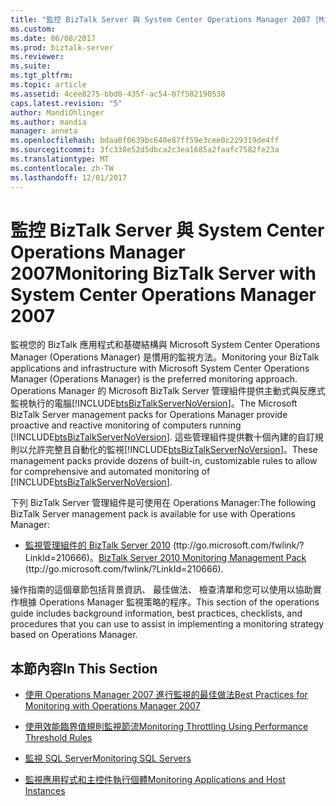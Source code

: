 ```yaml
---
title: "監控 BizTalk Server 與 System Center Operations Manager 2007 |Microsoft 文件"
ms.custom: 
ms.date: 06/08/2017
ms.prod: biztalk-server
ms.reviewer: 
ms.suite: 
ms.tgt_pltfrm: 
ms.topic: article
ms.assetid: 4cee8275-bbd0-435f-ac54-07f582190538
caps.latest.revision: "5"
author: MandiOhlinger
ms.author: mandia
manager: anneta
ms.openlocfilehash: bdaa0f0639bc640e87ff59e3cee0c229319de4ff
ms.sourcegitcommit: 3fc338e52d5dbca2c3ea1685a2faafc7582fe23a
ms.translationtype: MT
ms.contentlocale: zh-TW
ms.lasthandoff: 12/01/2017
---
```

# <a name="monitoring-biztalk-server-with-system-center-operations-manager-2007"></a><span data-ttu-id="1d3fe-102">監控 BizTalk Server 與 System Center Operations Manager 2007</span><span class="sxs-lookup"><span data-stu-id="1d3fe-102">Monitoring BizTalk Server with System Center Operations Manager 2007</span></span>
<span data-ttu-id="1d3fe-103">監視您的 BizTalk 應用程式和基礎結構與 Microsoft System Center Operations Manager (Operations Manager) 是慣用的監視方法。</span><span class="sxs-lookup"><span data-stu-id="1d3fe-103">Monitoring your BizTalk applications and infrastructure with Microsoft System Center Operations Manager (Operations Manager) is the preferred monitoring approach.</span></span> <span data-ttu-id="1d3fe-104">Operations Manager 的 Microsoft BizTalk Server 管理組件提供主動式與反應式監視執行的電腦[!INCLUDE[btsBizTalkServerNoVersion](../includes/btsbiztalkservernoversion-md.md)]。</span><span class="sxs-lookup"><span data-stu-id="1d3fe-104">The Microsoft BizTalk Server management packs for Operations Manager provide proactive and reactive monitoring of computers running [!INCLUDE[btsBizTalkServerNoVersion](../includes/btsbiztalkservernoversion-md.md)].</span></span> <span data-ttu-id="1d3fe-105">這些管理組件提供數十個內建的自訂規則以允許完整且自動化的監視[!INCLUDE[btsBizTalkServerNoVersion](../includes/btsbiztalkservernoversion-md.md)]。</span><span class="sxs-lookup"><span data-stu-id="1d3fe-105">These management packs provide dozens of built-in, customizable rules to allow for comprehensive and automated monitoring of [!INCLUDE[btsBizTalkServerNoVersion](../includes/btsbiztalkservernoversion-md.md)].</span></span>  
  
 <span data-ttu-id="1d3fe-106">下列 BizTalk Server 管理組件是可使用在 Operations Manager:</span><span class="sxs-lookup"><span data-stu-id="1d3fe-106">The following BizTalk Server management pack is available for use with Operations Manager:</span></span>  
  
-   <span data-ttu-id="1d3fe-107">[監視管理組件的 BizTalk Server 2010](ttp://go.microsoft.com/fwlink/?LinkId=210666) (ttp://go.microsoft.com/fwlink/?LinkId=210666)。</span><span class="sxs-lookup"><span data-stu-id="1d3fe-107">[BizTalk Server 2010 Monitoring Management Pack](ttp://go.microsoft.com/fwlink/?LinkId=210666) (ttp://go.microsoft.com/fwlink/?LinkId=210666).</span></span>  
  
 <span data-ttu-id="1d3fe-108">操作指南的這個章節包括背景資訊、 最佳做法、 檢查清單和您可以使用以協助實作根據 Operations Manager 監視策略的程序。</span><span class="sxs-lookup"><span data-stu-id="1d3fe-108">This section of the operations guide includes background information, best practices, checklists, and procedures that you can use to assist in implementing a monitoring strategy based on Operations Manager.</span></span>  
  
## <a name="in-this-section"></a><span data-ttu-id="1d3fe-109">本節內容</span><span class="sxs-lookup"><span data-stu-id="1d3fe-109">In This Section</span></span>  
  
-   [<span data-ttu-id="1d3fe-110">使用 Operations Manager 2007 進行監視的最佳做法</span><span class="sxs-lookup"><span data-stu-id="1d3fe-110">Best Practices for Monitoring with Operations Manager 2007</span></span>](../technical-guides/best-practices-for-monitoring-with-operations-manager-2007.md)  
  
-   [<span data-ttu-id="1d3fe-111">使用效能臨界值規則監視節流</span><span class="sxs-lookup"><span data-stu-id="1d3fe-111">Monitoring Throttling Using Performance Threshold Rules</span></span>](../technical-guides/monitoring-throttling-using-performance-threshold-rules.md)  
  
-   [<span data-ttu-id="1d3fe-112">監視 SQL Server</span><span class="sxs-lookup"><span data-stu-id="1d3fe-112">Monitoring SQL Servers</span></span>](../technical-guides/monitoring-sql-servers.md)  
  
-   [<span data-ttu-id="1d3fe-113">監視應用程式和主控件執行個體</span><span class="sxs-lookup"><span data-stu-id="1d3fe-113">Monitoring Applications and Host Instances</span></span>](../technical-guides/monitoring-applications-and-host-instances.md)